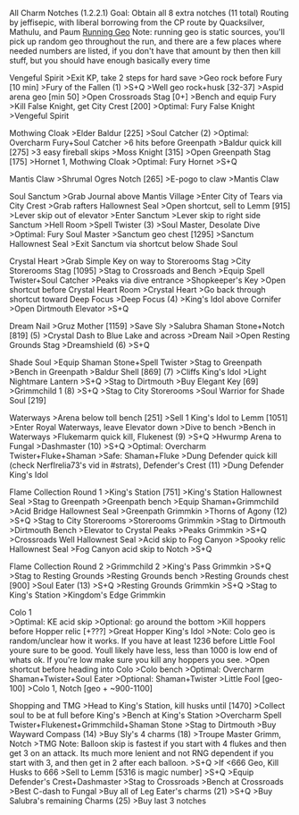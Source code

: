 All Charm Notches (1.2.2.1)
Goal: Obtain all 8 extra notches (11 total)
Routing by jeffisepic, with liberal borrowing from the CP route by Quacksilver, Mathulu, and Paum
[Running Geo](Charms)
Note: running geo is static sources, you'll pick up random geo throughout the run, and there are a few places where needed numbers are listed, if you don't have that amount by then then kill stuff, but you should have enough basically every time
 
 
Vengeful Spirit
	>Exit KP, take 2 steps for hard save
	>Geo rock before Fury [10 min]
	>Fury of the Fallen (1)
	>S+Q
	>Well geo rock+husk [32-37]
	>Aspid arena geo [min 50]
	>Open Crossroads Stag [0+]
	>Bench and equip Fury
	>Kill False Knight, get City Crest [200]
	>Optimal: Fury False Knight
	>Vengeful Spirit
 
Mothwing Cloak
	>Elder Baldur [225]
	>Soul Catcher (2)
	>Optimal: Overcharm Fury+Soul Catcher
	>6 hits before Greenpath
	>Baldur quick kill [275]
	>3 easy fireball skips
	>Moss Knight [315]
	>Open Greenpath Stag [175]
	>Hornet 1, Mothwing Cloak
	>Optimal: Fury Hornet
	>S+Q
 
Mantis Claw
	>Shrumal Ogres Notch [265]
	>E-pogo to claw
	>Mantis Claw
 
Soul Sanctum
	>Grab Journal above Mantis Village
	>Enter City of Tears via City Crest
	>Grab rafters Hallownest Seal
	>Open shortcut, sell to Lemm [915]
	>Lever skip out of elevator
	>Enter Sanctum
	>Lever skip to right side Sanctum
	>Hell Room
	>Spell Twister (3)
	>Soul Master, Desolate Dive
	>Optimal: Fury Soul Master
	>Sanctum geo chest [1295]
	>Sanctum Hallownest Seal
	>Exit Sanctum via shortcut below Shade Soul
 
Crystal Heart
	>Grab Simple Key on way to Storerooms Stag
	>City Storerooms Stag [1095]
	>Stag to Crossroads and Bench
	>Equip Spell Twister+Soul Catcher
	>Peaks via dive entrance
	>Shopkeeper's Key
	>Open shortcut before Crystal Heart Room
	>Crystal Heart
	>Go back through shortcut toward Deep Focus
	>Deep Focus (4)
	>King's Idol above Cornifer
	>Open Dirtmouth Elevator
	>S+Q
 
Dream Nail
	>Gruz Mother [1159]
	>Save Sly
	>Salubra Shaman Stone+Notch [819] (5)
	>Crystal Dash to Blue Lake and across
	>Dream Nail
	>Open Resting Grounds Stag
	>Dreamshield (6)
	>S+Q
 
Shade Soul
	>Equip Shaman Stone+Spell Twister
	>Stag to Greenpath
	>Bench in Greenpath
	>Baldur Shell [869] (7)
	>Cliffs King's Idol
	>Light Nightmare Lantern
	>S+Q
	>Stag to Dirtmouth
	>Buy Elegant Key [69]
	>Grimmchild 1 (8)
	>S+Q
	>Stag to City Storerooms
	>Soul Warrior for Shade Soul [219]
 
Waterways
	>Arena below toll bench [251]
	>Sell 1 King's Idol to Lemm [1051]
	>Enter Royal Waterways, leave Elevator down
	>Dive to bench
	>Bench in Waterways
	>Flukemarm quick kill, Flukenest (9)
	>S+Q
	>Hwurmp Arena to Fungal
	>Dashmaster (10)
	>S+Q
	>Optimal: Overcharm Twister+Fluke+Shaman
	>Safe: Shaman+Fluke
	>Dung Defender quick kill (check NerfIrelia73's vid in #strats), Defender's Crest (11)
	>Dung Defender King's Idol
 
Flame Collection Round 1
	>King's Station [751]
	>King's Station Hallownest Seal
	>Stag to Greenpath
	>Greenpath bench
	>Equip Shaman+Grimmchild
	>Acid Bridge Hallownest Seal
	>Greenpath Grimmkin
	>Thorns of Agony (12)
	>S+Q
	>Stag to City Storerooms
	>Storerooms Grimmkin
	>Stag to Dirtmouth
	>Dirtmouth Bench
	>Elevator to Crystal Peaks
	>Peaks Grimmkin
	>S+Q
	>Crossroads Well Hallownest Seal
	>Acid skip to Fog Canyon
	>Spooky relic Hallownest Seal
	>Fog Canyon acid skip to Notch
	>S+Q
 
Flame Collection Round 2
	>Grimmchild 2
	>King's Pass Grimmkin
	>S+Q
	>Stag to Resting Grounds
	>Resting Grounds bench
	>Resting Grounds chest [900]
	>Soul Eater (13)
	>S+Q
	>Resting Grounds Grimmkin
	>S+Q
	>Stag to King's Station
	>Kingdom's Edge Grimmkin
 
Colo 1	
	>Optimal: KE acid skip
	>Optional: go around the bottom
	>Kill hoppers before Hopper relic [+???]
	>Great Hopper King's Idol
	>Note: Colo geo is random/unclear how it works. If you have at least 1236 before Little Fool youre sure to be good. Youll likely have less, less than 1000 is low end of whats ok. If you're low make sure you kill any hoppers you see.
	>Open shortcut before heading into Colo
	>Colo bench
	>Optimal: Overcharm Shaman+Twister+Soul Eater
	>Optional: Shaman+Twister
	>Little Fool [geo-100]
	>Colo 1, Notch [geo + ~900-1100]
 
Shopping and TMG
	>Head to King's Station, kill husks until [1470]
	>Collect soul to be at full before King's
	>Bench at King's Station
	>Overcharm Spell Twister+Flukenest+Grimmchild+Shaman Stone
	>Stag to Dirtmouth
	>Buy Wayward Compass (14)
	>Buy Sly's 4 charms (18)
	>Troupe Master Grimm, Notch
	>TMG Note: Balloon skip is fastest if you start with 4 flukes and then get 3 on an attack. Its much more lenient and not RNG dependent if you start with 3, and then get in 2 after each balloon.
	>S+Q
	>If <666 Geo, Kill Husks to 666
	>Sell to Lemm [5316 is magic number]
	>S+Q
	>Equip Defender's Crest+Dashmaster
	>Stag to Crossroads
	>Bench at Crossroads
	>Best C-dash to Fungal
	>Buy all of Leg Eater's charms (21)
	>S+Q
	>Buy Salubra's remaining Charms (25)
	>Buy last 3 notches
